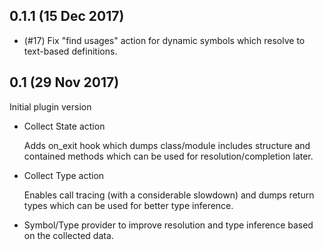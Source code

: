## 0.1.1 (15 Dec 2017)

* (#17) Fix "find usages" action for dynamic symbols which resolve to text-based
  definitions.

## 0.1 (29 Nov 2017)

Initial plugin version

* Collect State action

  Adds on_exit hook which dumps class/module includes structure and contained methods
  which can be used for resolution/completion later. 

* Collect Type action

  Enables call tracing (with a considerable slowdown) and dumps return types which
  can be used for better type inference.

* Symbol/Type provider to improve resolution and type inference based on the collected
  data.